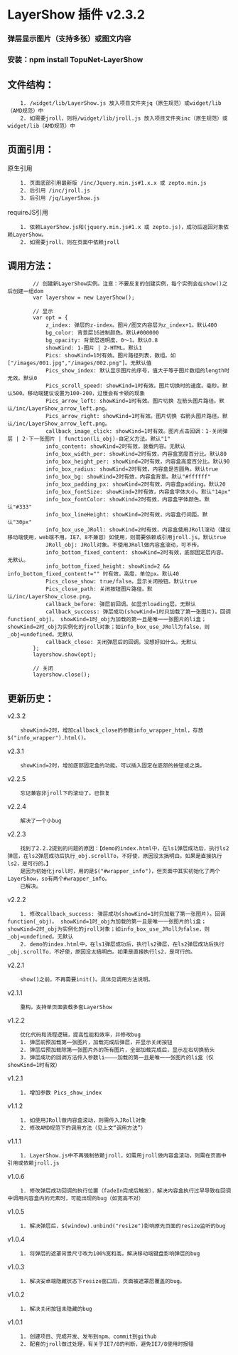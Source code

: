# LayerShow 插件 v2.3.2
### 弹层显示图片（支持多张）或图文内容
### 安装：npm install TopuNet-LayerShow

文件结构：
-------------
		
		1. /widget/lib/LayerShow.js 放入项目文件夹jq（原生规范）或widget/lib（AMD规范）中
		2. 如需要jroll，则将/widget/lib/jroll.js 放入项目文件夹inc（原生规范）或widget/lib（AMD规范）中


页面引用：
-------------

原生引用

		1. 页面底部引用最新版 /inc/Jquery.min.js#1.x.x 或 zepto.min.js
		2. 后引用 /inc/jroll.js
		3. 后引用 /jq/LayerShow.js

requireJS引用

        1. 依赖LayerShow.js和(jquery.min.js#1.x 或 zepto.js)，成功后返回对象依赖LayerShow。
        2. 如需要jroll，则在页面中依赖jroll

调用方法：
--------------

			// 创建新LayerShow实例。注意：不要反复的创建实例，每个实例会在show()之后创建一组dom
			var layershow = new LayerShow();

			// 显示
			var opt = {
				z_index: 弹层的z-index。图片/图文内容层为z_index+1。默认400
				bg_color: 背景层16进制颜色。默认#000000
				bg_opacity: 背景层透明度，0～1。默认0.8
				showKind: 1-图片 | 2-HTML。默认1
				Pics: showKind=1时有效。图片路径列表，数组。如 ["/images/001.jpg","/images/002.png"]。无默认值
				Pics_show_index: 默认显示图片的序号，值大于等于图片数组的length时无效。默认0
				Pics_scroll_speed: showKind=1时有效。图片切换时的速度。毫秒。默认500。移动端建议设置为100-200，过慢会有卡顿的现象
				Pics_arrow_left: showKind=1时有效。图片切换 左箭头图片路径。默认/inc/LayerShow_arrow_left.png。
				Pics_arrow_right: showKind=1时有效。图片切换 右箭头图片路径。默认/inc/LayerShow_arrow_left.png。
				callback_image_click: showKind=1时有效。图片点击回调：1-关闭弹层 | 2-下一张图片 | function(li_obj)-自定义方法。默认"1"
				info_content: showKind=2时有效，装载内容。无默认
				info_box_width_per: showKind=2时有效，内容盒宽度百分比。默认80
				info_box_height_per: showKind=2时有效，内容盒高度百分比。默认90
				info_box_radius: showKind=2时有效，内容盒是否圆角。默认true
				info_box_bg: showKind=2时有效，内容盒背景。默认"#ffffff"
				info_box_padding_px: showKind=2时有效，内容盒padding。默认20
				info_box_fontSize: showKind=2时有效，内容盒字体大小。默认"14px"
				info_box_fontColor: showKind=2时有效，内容盒字体颜色。默认"#333"
				info_box_lineHeight: showKind=2时有效，内容盒行间距。默认"30px"
				info_box_use_JRoll: showKind=2时有效，内容盒使用JRoll滚动（建议移动端使用，web端不用。IE7、8不兼容）如使用，则需要依赖或引用jroll.js。默认true
				JRoll_obj: JRoll对象。不使用JRoll做内容盒滚动，可不传。
				info_bottom_fixed_content: showKind=2时有效，底部固定层内容。无默认。
				info_bottom_fixed_height: showKind=2 && info_bottom_fixed_content!="" 时有效，高度，单位px。默认40
				Pics_close_show: true/false。显示关闭按钮。默认true
				Pics_close_path: 关闭按钮图片路径。默认/inc/LayerShow_close.png。
				callback_before: 弹层前回调。如显示loading层。无默认
				callback_success: 弹层成功(showKind=1时只加载了第一张图片)。回调function(_obj)。 showKind=1时_obj为加载的第一且是唯一一张图片的li盒；showKind=2时_obj为实例化的jroll对象；如info_box_use_JRoll为false，则_obj=undefined。无默认
				callback_close: 关闭弹层后的回调。没想好如什么。无默认
			};
            layershow.show(opt);

            // 关闭
            layershow.close();

更新历史：
-------------
v2.3.2

		showKind=2时，增加callback_close的参数info_wrapper_html，存放$("info_wrapper").html()。

v2.3.1

		showKind=2时，增加底部固定盒的功能。可以插入固定在底部的按钮或之类。

v2.2.5

		忘记兼容非jroll下的滚动了。已恢复

v2.2.4

		解决了一个小bug

v2.2.3

		找到了2.2.2提到的问题的原因：【demo的index.html中，在ls1弹层成功后，执行ls2弹层，在ls2弹层成功后执行_obj.scrollTo，不好使，原因没太搞明白。如果是直接执行ls2，是可行的。】
		是因为初始化jroll时，用的是$("#wrapper_info")，但页面中其实初始化了两个LayerShow，so有两个#wrapper_info。
		已解决。

v2.2.2

		1. 修改callback_success: 弹层成功(showKind=1时只加载了第一张图片)。回调function(_obj)。 showKind=1时_obj为加载的第一且是唯一一张图片的li盒；showKind=2时_obj为实例化的jroll对象；如info_box_use_JRoll为false，则_obj=undefined。无默认
		2. demo的index.html中，在ls1弹层成功后，执行ls2弹层，在ls2弹层成功后执行_obj.scrollTo，不好使，原因没太搞明白。如果是直接执行ls2，是可行的。

v2.2.1

		show()之前，不再需要init()。具体见调用方法说明。

v2.1.1

		重构。支持单页面装载多套LayerShow

v1.2.2

		优化代码和流程逻辑，提高性能和效率，并修改bug
		1. 弹层前预加载第一张图片，加载完成后弹层，并显示关闭按钮
		2. 弹层后预加载除第一张图片外的所有图片，全部加载完成后，显示左右切换箭头
		3. 弹层成功的回调方法传入参数li————加载的第一且是唯一一张图片的li盒（仅showKind=1时有效）

v1.2.1

		1. 增加参数 Pics_show_index

v1.1.2

		1. 如使用JRoll做内容盒滚动，则需传入JRoll对象
		2. 修改AMD规范下的调用方法（见上文“调用方法”）

v1.1.1

		1. LayerShow.js中不再强制依赖jroll，如需用jroll做内容盒滚动，则需在页面中引用或依赖jroll.js

v1.0.6

		1. 修改弹层成功回调的执行位置（fadeIn完成后触发），解决内容盒执行过早导致在回调中调用内容盒内的元素时，可能出现的bug（如宽高不对）

v1.0.5

		1. 解决弹层后，$(window).unbind("resize")影响原先页面的resize监听的bug

v1.0.4

		1. 将弹层的遮罩背景尺寸改为100%宽和高，解决移动端键盘影响弹层的bug

v1.0.3

		1. 解决安卓端隐藏状态下resize窗口后，页面被遮罩层覆盖的bug。

v1.0.2

		1. 解决关闭按钮未隐藏的bug

v1.0.1

		1. 创建项目、完成开发、发布到npm、commit到github
		2. 配套的jroll做过处理，有关于IE7/8的判断，避免IE7/8使用时报错
